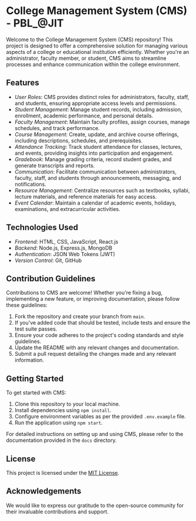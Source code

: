 #  College Management System (CMS) - PBL_@JIT

Welcome to the College Management System (CMS) repository! This project is designed to offer a comprehensive solution for managing various aspects of a college or educational institution efficiently. Whether you're an administrator, faculty member, or student, CMS aims to streamline processes and enhance communication within the college environment.

## Features

- *User Roles*: CMS provides distinct roles for administrators, faculty, staff, and students, ensuring appropriate access levels and permissions.
- *Student Management*: Manage student records, including admission, enrollment, academic performance, and personal details.
- *Faculty Management*: Maintain faculty profiles, assign courses, manage schedules, and track performance.
- *Course Management*: Create, update, and archive course offerings, including descriptions, schedules, and prerequisites.
- *Attendance Tracking*: Track student attendance for classes, lectures, and events, providing insights into participation and engagement.
- *Gradebook*: Manage grading criteria, record student grades, and generate transcripts and reports.
- *Communication*: Facilitate communication between administrators, faculty, staff, and students through announcements, messaging, and notifications.
- *Resource Management*: Centralize resources such as textbooks, syllabi, lecture materials, and reference materials for easy access.
- *Event Calendar*: Maintain a calendar of academic events, holidays, examinations, and extracurricular activities.

## Technologies Used

- *Frontend*: HTML, CSS, JavaScript, React.js
- *Backend*: Node.js, Express.js, MongoDB
- *Authentication*: JSON Web Tokens (JWT)
- *Version Control*: Git, GitHub

## Contribution Guidelines

Contributions to CMS are welcome! Whether you're fixing a bug, implementing a new feature, or improving documentation, please follow these guidelines:

1. Fork the repository and create your branch from `main`.
2. If you've added code that should be tested, include tests and ensure the test suite passes.
3. Ensure your code adheres to the project's coding standards and style guidelines.
4. Update the README with any relevant changes and documentation.
5. Submit a pull request detailing the changes made and any relevant information.

## Getting Started

To get started with CMS:

1. Clone this repository to your local machine.
2. Install dependencies using `npm install`.
3. Configure environment variables as per the provided `.env.example` file.
4. Run the application using `npm start`.

For detailed instructions on setting up and using CMS, please refer to the documentation provided in the `docs` directory.

## License

This project is licensed under the [MIT License](LICENSE).

## Acknowledgements

We would like to express our gratitude to the open-source community for their invaluable contributions and support.
